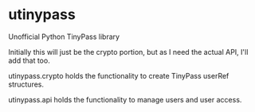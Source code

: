# utinypass
Unofficial Python TinyPass library 

Initially this will just be the crypto portion, but as I need the actual API, I'll add that too.

utinypass.crypto holds the functionality to create TinyPass userRef structures.

utinypass.api holds the functionality to manage users and user access.


